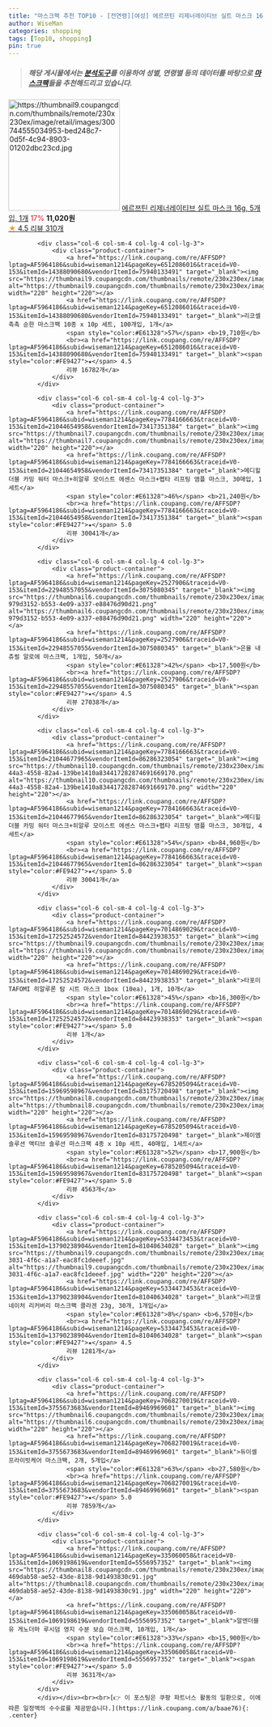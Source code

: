 ```yaml
---
title: "마스크팩 추천 TOP10 - [전연령][여성] 에르쯔틴 리제너레이티브 실트 마스크 16g, 5개입, 1개"
author: WiseMan
categories: shopping
tags: [Top10, shopping]
pin: true
---
```


> ##### 해당 게시물에서는 [**분석도구**](https://itemscout.io/)를 이용하여 **성별**, **연령별** 등의 데이터를 바탕으로 [**마스크팩**](https://link.coupang.com/a/baae76)들을 추천해드리고 있습니다.
<div class="container"><div class="row">
            <div class="col-6 col-sm-4 col-lg-4 col-lg-3">
                <div class="product-container">
                    <a href="https://link.coupang.com/re/AFFSDP?lptag=AF5964186&subid=wiseman1214&pageKey=4691508254&traceid=V0-153&itemId=22199191064&vendorItemId=73195657644" target="_blank"><img src="https://thumbnail9.coupangcdn.com/thumbnails/remote/230x230ex/image/retail/images/300744555034953-bed248c7-0d5f-4c94-8903-01202dbc23cd.jpg" alt="https://thumbnail9.coupangcdn.com/thumbnails/remote/230x230ex/image/retail/images/300744555034953-bed248c7-0d5f-4c94-8903-01202dbc23cd.jpg" width="220" height="220"></a>
                    <a href="https://link.coupang.com/re/AFFSDP?lptag=AF5964186&subid=wiseman1214&pageKey=4691508254&traceid=V0-153&itemId=22199191064&vendorItemId=73195657644" target="_blank">에르쯔틴 리제너레이티브 실트 마스크 16g, 5개입, 1개</a>
                    <span style="color:#E61328">17%</span> <b>11,020원</b>
                    <br><a href="https://link.coupang.com/re/AFFSDP?lptag=AF5964186&subid=wiseman1214&pageKey=4691508254&traceid=V0-153&itemId=22199191064&vendorItemId=73195657644" target="_blank"><span style="color:#FE9427">★</span> 4.5
                    리뷰 310개</a>
                </div>
            </div>
            
            <div class="col-6 col-sm-4 col-lg-4 col-lg-3">
                <div class="product-container">
                    <a href="https://link.coupang.com/re/AFFSDP?lptag=AF5964186&subid=wiseman1214&pageKey=6512086016&traceid=V0-153&itemId=14388090680&vendorItemId=75940133491" target="_blank"><img src="https://thumbnail9.coupangcdn.com/thumbnails/remote/230x230ex/image/0820_amir_esrgan_inf80k_batch_0_max3k/fe0d/66db93485214848ad8b9cf55d0fe8191e5b70adbc0c77c70d375c9afe267.jpg" alt="https://thumbnail9.coupangcdn.com/thumbnails/remote/230x230ex/image/0820_amir_esrgan_inf80k_batch_0_max3k/fe0d/66db93485214848ad8b9cf55d0fe8191e5b70adbc0c77c70d375c9afe267.jpg" width="220" height="220"></a>
                    <a href="https://link.coupang.com/re/AFFSDP?lptag=AF5964186&subid=wiseman1214&pageKey=6512086016&traceid=V0-153&itemId=14388090680&vendorItemId=75940133491" target="_blank">리코셀 촉촉 순한 마스크팩 10종 x 10p 세트, 100개입, 1개</a>
                    <span style="color:#E61328">57%</span> <b>19,710원</b>
                    <br><a href="https://link.coupang.com/re/AFFSDP?lptag=AF5964186&subid=wiseman1214&pageKey=6512086016&traceid=V0-153&itemId=14388090680&vendorItemId=75940133491" target="_blank"><span style="color:#FE9427">★</span> 4.5
                    리뷰 16782개</a>
                </div>
            </div>
            
            <div class="col-6 col-sm-4 col-lg-4 col-lg-3">
                <div class="product-container">
                    <a href="https://link.coupang.com/re/AFFSDP?lptag=AF5964186&subid=wiseman1214&pageKey=7784166663&traceid=V0-153&itemId=21044654958&vendorItemId=73417351384" target="_blank"><img src="https://thumbnail7.coupangcdn.com/thumbnails/remote/230x230ex/image/0820_amir_esrgan_inf80k_batch_0_max3k/b780/ca141edf4cd1c729f84611ba15ab30c46ffcfc0b473e2853b2d21e856055.png" alt="https://thumbnail7.coupangcdn.com/thumbnails/remote/230x230ex/image/0820_amir_esrgan_inf80k_batch_0_max3k/b780/ca141edf4cd1c729f84611ba15ab30c46ffcfc0b473e2853b2d21e856055.png" width="220" height="220"></a>
                    <a href="https://link.coupang.com/re/AFFSDP?lptag=AF5964186&subid=wiseman1214&pageKey=7784166663&traceid=V0-153&itemId=21044654958&vendorItemId=73417351384" target="_blank">메디힐 더블 카밍 워터 마스크+히알루 모이스트 에센스 마스크+펩타 리프팅 앰플 마스크, 30매입, 1세트</a>
                    <span style="color:#E61328">46%</span> <b>21,240원</b>
                    <br><a href="https://link.coupang.com/re/AFFSDP?lptag=AF5964186&subid=wiseman1214&pageKey=7784166663&traceid=V0-153&itemId=21044654958&vendorItemId=73417351384" target="_blank"><span style="color:#FE9427">★</span> 5.0
                    리뷰 30041개</a>
                </div>
            </div>
            
            <div class="col-6 col-sm-4 col-lg-4 col-lg-3">
                <div class="product-container">
                    <a href="https://link.coupang.com/re/AFFSDP?lptag=AF5964186&subid=wiseman1214&pageKey=2527906&traceid=V0-153&itemId=22948557055&vendorItemId=3075080345" target="_blank"><img src="https://thumbnail6.coupangcdn.com/thumbnails/remote/230x230ex/image/retail/images/8403974407417578-979d3152-b553-4e09-a337-e88476d90d21.png" alt="https://thumbnail6.coupangcdn.com/thumbnails/remote/230x230ex/image/retail/images/8403974407417578-979d3152-b553-4e09-a337-e88476d90d21.png" width="220" height="220"></a>
                    <a href="https://link.coupang.com/re/AFFSDP?lptag=AF5964186&subid=wiseman1214&pageKey=2527906&traceid=V0-153&itemId=22948557055&vendorItemId=3075080345" target="_blank">은율 내츄럴 알로에 마스크팩, 1개입, 50개</a>
                    <span style="color:#E61328">42%</span> <b>17,500원</b>
                    <br><a href="https://link.coupang.com/re/AFFSDP?lptag=AF5964186&subid=wiseman1214&pageKey=2527906&traceid=V0-153&itemId=22948557055&vendorItemId=3075080345" target="_blank"><span style="color:#FE9427">★</span> 4.5
                    리뷰 27038개</a>
                </div>
            </div>
            
            <div class="col-6 col-sm-4 col-lg-4 col-lg-3">
                <div class="product-container">
                    <a href="https://link.coupang.com/re/AFFSDP?lptag=AF5964186&subid=wiseman1214&pageKey=7784166663&traceid=V0-153&itemId=21044677965&vendorItemId=86286323054" target="_blank"><img src="https://thumbnail10.coupangcdn.com/thumbnails/remote/230x230ex/image/retail/images/12eb5d5e-44a3-4558-82a4-139be1410a834417282874691669170.png" alt="https://thumbnail10.coupangcdn.com/thumbnails/remote/230x230ex/image/retail/images/12eb5d5e-44a3-4558-82a4-139be1410a834417282874691669170.png" width="220" height="220"></a>
                    <a href="https://link.coupang.com/re/AFFSDP?lptag=AF5964186&subid=wiseman1214&pageKey=7784166663&traceid=V0-153&itemId=21044677965&vendorItemId=86286323054" target="_blank">메디힐 더블 카밍 워터 마스크+히알루 모이스트 에센스 마스크+펩타 리프팅 앰플 마스크, 30개입, 4세트</a>
                    <span style="color:#E61328">54%</span> <b>84,960원</b>
                    <br><a href="https://link.coupang.com/re/AFFSDP?lptag=AF5964186&subid=wiseman1214&pageKey=7784166663&traceid=V0-153&itemId=21044677965&vendorItemId=86286323054" target="_blank"><span style="color:#FE9427">★</span> 5.0
                    리뷰 30041개</a>
                </div>
            </div>
            
            <div class="col-6 col-sm-4 col-lg-4 col-lg-3">
                <div class="product-container">
                    <a href="https://link.coupang.com/re/AFFSDP?lptag=AF5964186&subid=wiseman1214&pageKey=7014869029&traceid=V0-153&itemId=17252524572&vendorItemId=84423938353" target="_blank"><img src="https://thumbnail9.coupangcdn.com/thumbnails/remote/230x230ex/image/vendor_inventory/2109/866e9f3969052bd4403130a7639de1ea5d94a588dbe5ddb727ac155a1b31.jpg" alt="https://thumbnail9.coupangcdn.com/thumbnails/remote/230x230ex/image/vendor_inventory/2109/866e9f3969052bd4403130a7639de1ea5d94a588dbe5ddb727ac155a1b31.jpg" width="220" height="220"></a>
                    <a href="https://link.coupang.com/re/AFFSDP?lptag=AF5964186&subid=wiseman1214&pageKey=7014869029&traceid=V0-153&itemId=17252524572&vendorItemId=84423938353" target="_blank">타포미 TAFOMI 히알루론 탐 시트 마스크 1box (10ea), 1개, 10개</a>
                    <span style="color:#E61328">45%</span> <b>16,300원</b>
                    <br><a href="https://link.coupang.com/re/AFFSDP?lptag=AF5964186&subid=wiseman1214&pageKey=7014869029&traceid=V0-153&itemId=17252524572&vendorItemId=84423938353" target="_blank"><span style="color:#FE9427">★</span> 5.0
                    리뷰 1개</a>
                </div>
            </div>
            
            <div class="col-6 col-sm-4 col-lg-4 col-lg-3">
                <div class="product-container">
                    <a href="https://link.coupang.com/re/AFFSDP?lptag=AF5964186&subid=wiseman1214&pageKey=6785205094&traceid=V0-153&itemId=15969598967&vendorItemId=83175720498" target="_blank"><img src="https://thumbnail8.coupangcdn.com/thumbnails/remote/230x230ex/image/0820_amir_esrgan_inf80k_batch_0_max3k/bd40/d5a3d0beef11594fc24a497d2e52a4912251030537f5f0221181c981e3a1.jpg" alt="https://thumbnail8.coupangcdn.com/thumbnails/remote/230x230ex/image/0820_amir_esrgan_inf80k_batch_0_max3k/bd40/d5a3d0beef11594fc24a497d2e52a4912251030537f5f0221181c981e3a1.jpg" width="220" height="220"></a>
                    <a href="https://link.coupang.com/re/AFFSDP?lptag=AF5964186&subid=wiseman1214&pageKey=6785205094&traceid=V0-153&itemId=15969598967&vendorItemId=83175720498" target="_blank">제이엠솔루션 액티브 솔루션 마스크팩 4종 x 10p 세트, 40매입, 1세트</a>
                    <span style="color:#E61328">52%</span> <b>17,900원</b>
                    <br><a href="https://link.coupang.com/re/AFFSDP?lptag=AF5964186&subid=wiseman1214&pageKey=6785205094&traceid=V0-153&itemId=15969598967&vendorItemId=83175720498" target="_blank"><span style="color:#FE9427">★</span> 5.0
                    리뷰 4563개</a>
                </div>
            </div>
            
            <div class="col-6 col-sm-4 col-lg-4 col-lg-3">
                <div class="product-container">
                    <a href="https://link.coupang.com/re/AFFSDP?lptag=AF5964186&subid=wiseman1214&pageKey=5334473453&traceid=V0-153&itemId=13790238904&vendorItemId=81040634028" target="_blank"><img src="https://thumbnail9.coupangcdn.com/thumbnails/remote/230x230ex/image/retail/images/2022/03/25/14/8/67739557-3031-4f6c-a1a7-eac8fc1deeef.jpg" alt="https://thumbnail9.coupangcdn.com/thumbnails/remote/230x230ex/image/retail/images/2022/03/25/14/8/67739557-3031-4f6c-a1a7-eac8fc1deeef.jpg" width="220" height="220"></a>
                    <a href="https://link.coupang.com/re/AFFSDP?lptag=AF5964186&subid=wiseman1214&pageKey=5334473453&traceid=V0-153&itemId=13790238904&vendorItemId=81040634028" target="_blank">리코셀 네이처 리커버리 마스크팩 콜라겐 23g, 30개, 1개입</a>
                    <span style="color:#E61328">8%</span> <b>6,570원</b>
                    <br><a href="https://link.coupang.com/re/AFFSDP?lptag=AF5964186&subid=wiseman1214&pageKey=5334473453&traceid=V0-153&itemId=13790238904&vendorItemId=81040634028" target="_blank"><span style="color:#FE9427">★</span> 4.5
                    리뷰 1281개</a>
                </div>
            </div>
            
            <div class="col-6 col-sm-4 col-lg-4 col-lg-3">
                <div class="product-container">
                    <a href="https://link.coupang.com/re/AFFSDP?lptag=AF5964186&subid=wiseman1214&pageKey=7068270019&traceid=V0-153&itemId=3755673683&vendorItemId=89469969601" target="_blank"><img src="https://thumbnail6.coupangcdn.com/thumbnails/remote/230x230ex/image/vendor_inventory/7320/2f0e5e2609762c3aa3770bd6528f8d5c526b8ad8ea1d149c6e596f288cca.png" alt="https://thumbnail6.coupangcdn.com/thumbnails/remote/230x230ex/image/vendor_inventory/7320/2f0e5e2609762c3aa3770bd6528f8d5c526b8ad8ea1d149c6e596f288cca.png" width="220" height="220"></a>
                    <a href="https://link.coupang.com/re/AFFSDP?lptag=AF5964186&subid=wiseman1214&pageKey=7068270019&traceid=V0-153&itemId=3755673683&vendorItemId=89469969601" target="_blank">듀이셀 프라이빗케어 마스크팩, 2개, 5개입</a>
                    <span style="color:#E61328">63%</span> <b>27,580원</b>
                    <br><a href="https://link.coupang.com/re/AFFSDP?lptag=AF5964186&subid=wiseman1214&pageKey=7068270019&traceid=V0-153&itemId=3755673683&vendorItemId=89469969601" target="_blank"><span style="color:#FE9427">★</span> 5.0
                    리뷰 7859개</a>
                </div>
            </div>
            
            <div class="col-6 col-sm-4 col-lg-4 col-lg-3">
                <div class="product-container">
                    <a href="https://link.coupang.com/re/AFFSDP?lptag=AF5964186&subid=wiseman1214&pageKey=335060058&traceid=V0-153&itemId=1069198619&vendorItemId=5556957352" target="_blank"><img src="https://thumbnail8.coupangcdn.com/thumbnails/remote/230x230ex/image/retail/images/292566530265183-469dab58-ae52-43de-8138-9d1493830c91.jpg" alt="https://thumbnail8.coupangcdn.com/thumbnails/remote/230x230ex/image/retail/images/292566530265183-469dab58-ae52-43de-8138-9d1493830c91.jpg" width="220" height="220"></a>
                    <a href="https://link.coupang.com/re/AFFSDP?lptag=AF5964186&subid=wiseman1214&pageKey=335060058&traceid=V0-153&itemId=1069198619&vendorItemId=5556957352" target="_blank">알엔더블유 게노더마 루시덤 영지 수분 보습 마스크팩, 10개입, 1개</a>
                    <span style="color:#E61328">33%</span> <b>15,900원</b>
                    <br><a href="https://link.coupang.com/re/AFFSDP?lptag=AF5964186&subid=wiseman1214&pageKey=335060058&traceid=V0-153&itemId=1069198619&vendorItemId=5556957352" target="_blank"><span style="color:#FE9427">★</span> 5.0
                    리뷰 3631개</a>
                </div>
            </div>
            </div></div><br><br>[👉 이 포스팅은 쿠팡 파트너스 활동의 일환으로, 이에 따른 일정액의 수수료를 제공받습니다.](https://link.coupang.com/a/baae76){: .center}